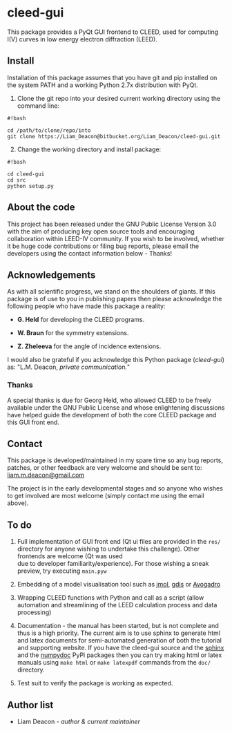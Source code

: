 # cleed-gui #
This package provides a PyQt GUI frontend to CLEED, used for computing I(V) curves in low energy electron diffraction (LEED).

## Install ##

Installation of this package assumes that you have git and pip installed on the system PATH and a working Python 2.7x distribution with PyQt.

1. Clone the git repo into your desired current working directory using the command line:
    

```
#!bash

cd /path/to/clone/repo/into
git clone https://Liam_Deacon@bitbucket.org/Liam_Deacon/cleed-gui.git
```


2. Change the working directory and install package:

```
#!bash

cd cleed-gui
cd src
python setup.py 

```


## About the code ##

This project has been released under the GNU Public License Version 3.0 with the aim 
of producing key open source tools and encouraging collaboration within LEED-IV community. 
If you wish to be involved, whether it be huge code contributions or filing bug reports, 
please email the developers using the contact information below - Thanks!

         
## Acknowledgements ##

As with all scientific progress, we stand on the shoulders of giants. If this 
package is of use to you in publishing papers then please acknowledge the 
following people who have made this package a reality:

 - **G. Held** for developing the CLEED programs.

 - **W. Braun** for the symmetry extensions.

 - **Z. Zheleeva** for the angle of incidence extensions.
 
 I would also be grateful if you acknowledge this Python package (*cleed-gui*) as: 
   "L.M. Deacon, *private communication.*"


### Thanks ###

A special thanks is due for Georg Held, who allowed CLEED to be freely available 
under the GNU Public License and whose enlightening discussions 
have helped guide the development of both the core CLEED package and this 
GUI front end.


## Contact ##

This package is developed/maintained in my spare time so any bug reports, patches, 
or other feedback are very welcome and should be sent to: liam.m.deacon@gmail.com

The project is in the early developmental stages and so anyone who wishes to get 
involved are most welcome (simply contact me using the email above).

## To do ##

 1. Full implementation of GUI front end (Qt ui files are provided in the ``res/`` directory for anyone 
    wishing to undertake this challenge). Other frontends are welcome (Qt was used  
    due to developer familiarity/experience). For those wishing a sneak preview, try executing
    ``main.pyw``
    
 2. Embedding of a model visualisation tool such as 
    [jmol](http://jmol.sourceforge.net), [gdis](http://gdis.sourceforge.net) or 
    [Avogadro](http://avogadro.cc/wiki/Python_PyQt4)

 3. Wrapping CLEED functions with Python and call as a script (allow automation 
    and streamlining of the LEED calculation process and data processing)
    
 4. Documentation - the manual has been started, but is not complete and thus is a 
    high priority. The current aim is to use sphinx to generate html and latex documents
    for semi-automated generation of both the tutorial and supporting website. If
    you have the cleed-gui source and the [sphinx](https://pypi.python.org/pypi/Sphinx)
    and the [numpydoc](https://pypi.python.org/pypi/numpydoc) PyPi packages then you 
    can try making html or latex manuals using ``make html`` or ``make latexpdf`` commands 
    from the ``doc/`` directory.

 5. Test suit to verify the package is working as expected.

## Author list ##

  - Liam Deacon - *author & current maintainer*